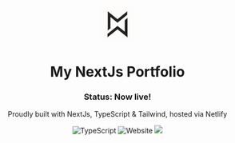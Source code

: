 <p align="center">
  <img src="public/images/logo.png" height="72" width="72" />
</p>

<h1 align="center">
  My NextJs Portfolio
</h1>
<h3 align="center">
  Status: Now live!
</h3>
<p align="center">
  Proudly built with NextJs, TypeScript & Tailwind, hosted via Netlify
</p>

<p align="center">
  <img alt="TypeScript" src="https://img.shields.io/npm/types/typescript" />
  <img alt="Website" src="https://img.shields.io/website?down_message=portfolio%20is%20down&up_message=portfolio%20is%20up&url=https%3A%2F%2Fwww.michaelwhittet.co.uk%2F" />
  <a href="https://app.netlify.com/sites/romantic-thompson-461e61/deploys">
    <img src="https://api.netlify.com/api/v1/badges/1d43b7a7-9f5e-41f4-b323-de48d0268e1a/deploy-status" />
  </a>
</p>
